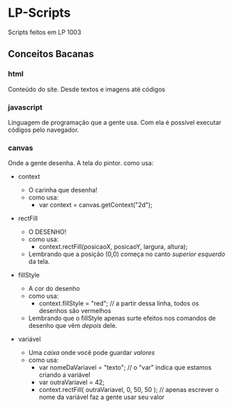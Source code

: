 # LP-Scripts
Scripts feitos em LP 1003

## Conceitos Bacanas

### html
Conteúdo do site. Desde textos e imagens até códigos

### javascript
Linguagem de programação que a gente usa. Com ela é possível executar códigos pelo navegador.

### canvas
Onde a gente desenha. A tela do pintor.
como usa:
<canvas id="meuCanvas" width="800" height="600"></canvas>
<script>
var canvas = document.getElementById("meuCanvas");
// outros códigos vão aqui
</script>

- context
  - O carinha que desenha!
  - como usa:
    - var context = canvas.getContext("2d");

- rectFill
  - O DESENHO!
  - como usa:
    - context.rectFill(posicaoX, posicaoY, largura, altura);
  - Lembrando que a posição (0,0) começa no canto *superior esquerdo* da tela.

- fillStyle
  - A cor do desenho
  - como usa:
    - context.fillStyle = "red"; // a partir dessa linha, todos os desenhos são vermelhos
  - Lembrando que o fillStyle apenas surte efeitos nos comandos de desenho que vêm *depois* dele.

- variável
  - Uma _caixa_ onde você pode guardar _valores_
  - como usa:
    - var nomeDaVariavel = "texto"; // o "var" indica que estamos criando a variável
    - var outraVariavel = 42;
    - context.rectFill( outraVariavel, 0, 50, 50 ); // apenas escrever o nome da variável faz a gente usar seu valor
